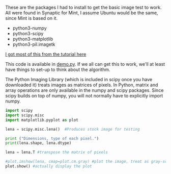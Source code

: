 These are the packages I had to install to get the basic image
test to work. All were found in Synaptic for Mint, I assume Ubuntu would be the same,
since Mint is based on it.
* python3-numpy
* python3-scipy
* python3-matplotlib
* python3-pil.imagetk

[I got most of this from the tutorial here](http://scipy-lectures.github.io/advanced/image_processing/#opening-and-writing-to-image-files)

This code is available in [demo.py](demo.py). If we all can get this to work, we'll at
least have things to set-up to think about the algorithm.

The Python Imaging Library (which is included in scipy once you have downloaded
it) treats images as matrices of pixels. In Python, matrix and array operations
are only available in the numpy and scipy packages. Since scipy builds on top
of numpy, you will not normally have to explicitly import numpy.

```python
import scipy
import scipy.misc 
import matplotlib.pyplot as plot

lena = scipy.misc.lena()  #Produces stock image for testing

print ("Dimensions, type of each pixel.")
print(lena.shape, lena.dtype)

lena = lena.T #transpose the matrix of pixels

#plot.imshow(lena, cmap=plot.cm.gray) #plot the image, treat as gray-scale
plot.show() #actually display the plot
```
